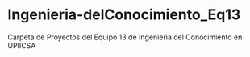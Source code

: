 # Ingenieria-delConocimiento_Eq13
Carpeta de Proyectos del Equipo 13 de Ingenierìa del Conocimiento en UPIICSA
